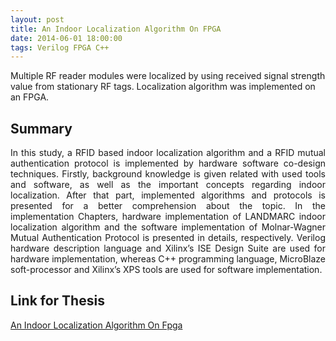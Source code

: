 ```yaml
---
layout: post
title: An Indoor Localization Algorithm On FPGA
date: 2014-06-01 18:00:00
tags: Verilog FPGA C++
---
```

Multiple RF reader modules were localized by using received signal strength value from stationary RF tags. Localization algorithm was implemented on an FPGA.

## Summary

<p style="text-align:justify;">
In this study, a RFID based indoor localization algorithm and a RFID mutual
authentication protocol is implemented by hardware software co-design techniques.
Firstly, background knowledge is given related with used tools and software, as well as
the important concepts regarding indoor localization. After that part, implemented
algorithms and protocols is presented for a better comprehension about the topic.
In the implementation Chapters, hardware implementation of LANDMARC indoor
localization algorithm and the software implementation of Molnar-Wagner Mutual
Authentication Protocol is presented in details, respectively. Verilog hardware description
language and Xilinx’s ISE Design Suite are used for hardware implementation, whereas
C++ programming language, MicroBlaze soft-processor and Xilinx’s XPS tools are used
for software implementation.
</p>

## Link for Thesis

<a title="An Indoor Localization Algorithm On Fpga" href="https://web.itu.edu.tr/~orssi/thesis/2015/AlpOran_bit.pdf">An Indoor Localization Algorithm On Fpga</a>